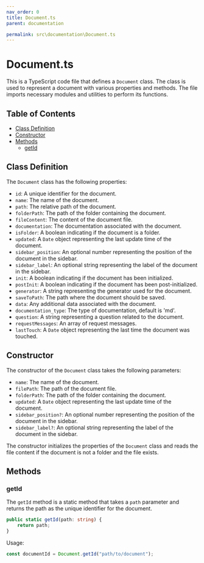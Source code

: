 ```yaml
---
nav_order: 0
title: Document.ts
parent: documentation

permalink: src\documentation\Document.ts
---
```


# Document.ts

This is a TypeScript code file that defines a `Document` class. The class is used to represent a document with various properties and methods. The file imports necessary modules and utilities to perform its functions.

## Table of Contents

- [Class Definition](#class-definition)
- [Constructor](#constructor)
- [Methods](#methods)
  - [getId](#getid)

## Class Definition

The `Document` class has the following properties:

- `id`: A unique identifier for the document.
- `name`: The name of the document.
- `path`: The relative path of the document.
- `folderPath`: The path of the folder containing the document.
- `fileContent`: The content of the document file.
- `documentation`: The documentation associated with the document.
- `isFolder`: A boolean indicating if the document is a folder.
- `updated`: A `Date` object representing the last update time of the document.
- `sidebar_position`: An optional number representing the position of the document in the sidebar.
- `sidebar_label`: An optional string representing the label of the document in the sidebar.
- `init`: A boolean indicating if the document has been initialized.
- `postInit`: A boolean indicating if the document has been post-initialized.
- `generator`: A string representing the generator used for the document.
- `saveToPath`: The path where the document should be saved.
- `data`: Any additional data associated with the document.
- `documentation_type`: The type of documentation, default is 'md'.
- `question`: A string representing a question related to the document.
- `requestMessages`: An array of request messages.
- `lastTouch`: A `Date` object representing the last time the document was touched.

## Constructor

The constructor of the `Document` class takes the following parameters:

- `name`: The name of the document.
- `filePath`: The path of the document file.
- `folderPath`: The path of the folder containing the document.
- `updated`: A `Date` object representing the last update time of the document.
- `sidebar_position?`: An optional number representing the position of the document in the sidebar.
- `sidebar_label?`: An optional string representing the label of the document in the sidebar.

The constructor initializes the properties of the `Document` class and reads the file content if the document is not a folder and the file exists.

## Methods

### getId

The `getId` method is a static method that takes a `path` parameter and returns the path as the unique identifier for the document.

```typescript
public static getId(path: string) {
    return path;
}
```

Usage:

```typescript
const documentId = Document.getId("path/to/document");
```